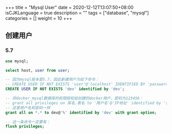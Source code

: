 +++
title = "Mysql User"
date = 2020-12-12T13:07:50+08:00
isCJKLanguage = true
description = ""
tags = ["database", "mysql"]
categories = []
weight = 10
+++


## 创建用户


### 5.7
```sql
use mysql;

select host, user from user;

-- 因为mysql版本是5.7，因此新建用户为如下命令：
-- CREATE USER IF NOT EXISTS 'user'@'localhost' IDENTIFIED BY 'password';
CREATE USER IF NOT EXISTS 'dev' identified by 'dev';

-- 将docker_mysql数据库的权限授权给创建的docker用户，密码为123456：
-- grant all privileges on 库名.表名 to '用户名'@'IP地址' identified by '密码' with grant option;
-- 这里用户名和密码一样
grant all on *.* to dev@'%' identified by 'dev' with grant option;

-- 这一条命令一定要有：
flush privileges;
```
